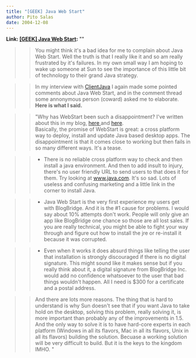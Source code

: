 ```yaml
---
title: "[GEEK] Java Web Start"
author: Pito Salas
date: 2004-12-08
---
```


**Link: [[GEEK] Java Web Start](None):** ""


>>

>> You might think it's a bad idea for me to complain about Java Web Start.
Well the truth is that I really like it and so am really frustrated by it's
failures. In my own small way I am hoping to wake up someone at Sun to see the
importance of this little bit of technology to their grand Java strategy.

>>

>> In my interview with [ClientJava](<http://www.clientjava.com/blog/>) I
again made some pointed comments about Java Web Start, and in the comment
thread some annonymous person (coward) asked me to elaborate. **Here is what I
said.**

>>

>> "Why has WebStart been such a disappointment? I've written about this in my
blog, [here ](</weblogs/archives/000441.html>)and
[here](</weblogs/archives/000336.html>).  
> Basically, the promise of WebStart is great: a cross platform way to deploy,
> install and update Java based desktop apps. The disappointment is that it
> comes close to working but then fails in so many different ways. It's a
> tease.
>>

>>   * There is no reliable cross platform way to check and then install a
java environment. And then to add insult to injury, there's no user friendly
URL to send users to that does it for them. Try looking at www.java.com. It's
so sad. Lots of useless and confusing marketing and a little link in the
corner to install Java.

>>   * Java Web Start is the very first experience my users get with
BlogBridge. And it is the #1 cause for problems. I would say about 10%
attempts don't work. People will only give an app like BlogBridge one chance
so those are all lost sales. If you are really technical, you might be able to
fight your way through and figure out how to install the jre or re-install it
because it was corrupted.

>>   * Even when it works it does absurd things like telling the user that
installation is strongly discouraged if there is no digital signature. This
might sound like it makes sense but if you really think about it, a digital
signature from BlogBridge Inc. would add no confidence whatsoever to the user
that bad things wouldn't happen. All I need is $300 for a certificate and a
postal address.

>>

>> And there are lots more reasons. The thing that is hard to understand is
why Sun doesn't see that if you want Java to take hold on the desktop, solving
this problem, really solving it, is more important than probably any of the
improvements in 1.5. And the only way to solve it is to have hard-core experts
in each platform (Windows in all its flavors, Mac in all its flavors, Unix in
all its flavors) building the solution. Becuase a working solution will be
very difficult to build. But it is the keys to the kingdom IMHO. "


